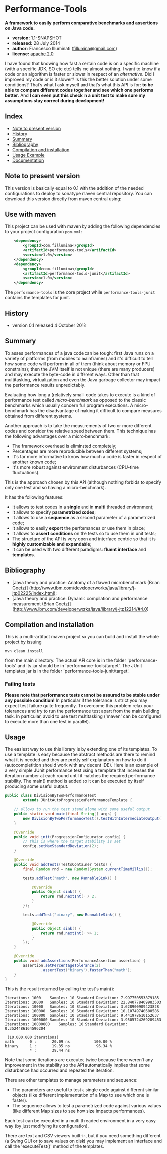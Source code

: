 Performance-Tools
=================

__A framework to easily perform comparative benchmarks and assertions on
Java code.__

- __version:__ 1.1-SNAPSHOT
- __released:__ 28 July 2014
- __author:__ Francesco Illuminati (fillumina@gmail.com)
- __license:__ [apache 2.0](http://www.apache.org/licenses/LICENSE-2.0)

I have found that knowing how fast a certain code is on a specific machine
(with a specific JDK, SO etc etc) tells me almost nothing.
I want to know if a code or an algorithm is faster or slower in respect of an
*alternative*. Did I improved my code or is it slower? Is this the better
solution under some conditions? That’s what I ask myself and that’s what
this API is for: __to be able to compare different codes together and see
which one performs better__. And __I can even put this check in a unit test
to make sure my assumptions stay correct during development!__

## Index ##
- [Note to present version](#note-to-present-version)
- [History](#history)
- [Summary](#summary)
- [Bibliography](#bibliography)
- [Compilation and installation](#compilation-and-installation)
- [Usage Example](#usage)
- [Documentation](./docs/documentation_index.md)

## Note to present version ##

This version is basically equal to 0.1 with the addition of the needed
configurations to deploy to sonatype maven central repository.
You can download this version directly from maven central using:

## Use with maven

This project can be used with maven by adding the following dependencies
to your project configuration `pom.xml`:

```xml
    <dependency>
        <groupId>com.fillumina</groupId>
        <artifactId>performance-tools</artifactId>
        <version>1.0</version>
    </dependency>
    <dependency>
        <groupId>com.fillumina</groupId>
        <artifactId>performance-tools-junit</artifactId>
        <version>1.0</version>
    </dependency>
```

The `performance-tools` is the core project while `performance-tools-junit`
contains the templates for junit.

## History ##
 - version 0.1 released 4 October 2013


## Summary ##

To asses performances of a java code can be tough:
first Java runs on a variety of platforms (from mobiles to mainframes)
and it's difficult to tell how some code will perform in all of them
(think about memory or FPU constrains);
then the JVM itself is not unique (there are many producers) and may
execute the byte-code in different ways.
Other than that multitasking, virtualization and even the Java
garbage collector may impact the performance results unpredictably.

Evaluating how long a (relatively small) code takes to execute is a kind
of performance test called *micro-benchmark* as opposed to the classic
benchmarks which usually concern full program executions.
A micro-benchmark has the disadvantage of making it difficult to compare
measures obtained from different systems.

Another approach is to take the measurements of two or more different codes
and consider the relative speed between them.
This technique has the following advantages over a micro-benchmark:
* The framework overhead is eliminated completely;
* Percentages are more reproducible between different systems;
* It's far more informative to know how much a code is faster in respect of
another known code;
* It's more robust against environment disturbances (CPU-time fluctuations).

This is the approach chosen by this API (although nothing forbids to specify
only one test and so having a micro-benchmark).

It has the following features:
* It allows to test codes in a __single__ and in __multi__ threaded environment;
* It allows to specify __parametrized codes__;
* It allows to use a __sequence__ as a second parameter of a parametrized code;
* It allows to easily __export__ the performances or use them in place;
* It allows to __assert conditions__ on the tests so to use them in unit tests;
* The structure of the API is very open and interface centric so that it is
__highly customizable and expandable__;
* It can be used with two different paradigms: __fluent interface__ and
__templates__.

## Bibliography ##
* [Java theory and practice: Anatomy of a flawed microbenchmark (Brian Goetz)]
(http://www.ibm.com/developerworks/java/library/j-jtp02225/index.html);
* [Java theory and practice: Dynamic compilation and performance measurement
(Brian Goetz)]
(http://www.ibm.com/developerworks/java/library/j-jtp12214/#4.0)

## Compilation and installation ##
This is a multi-artifact maven project so you can build and install the whole
project by issuing

    mvn clean install

from the main directory. The actual API core is in the folder
'performance-tools' and its jar should be in 'performance-tools/target'.
The JUnit templates jar is in the folder 'performance-tools-junit/target'.

### Failing tests
__Please note that performance tests cannot be assured to be stable under
any possible condition!__ In particular if the tolerance is strict you may
expect test failure quite frequently. To overcome this problem relax your
tolerances and try to run the performance test apart from the main
building task. In particular, avoid to use test multitasking ('maven' can be
configured to execute more than one test in parallel).

## Usage ##
The easiest way to use this library is by extending one of its templates.
To use a template is easy because the abstract methods are there to remind
what it is needed and they are pretty self explanatory on how to do it
(autocompletition should work with any decent IDE). Here is an example of a
very simple JUnit performance test using a template that increases the
iteration number at each round until it matches the required performance
stability. The main() method is added so it can be executed by itself
producing some useful output.

```java
public class DivisionByTwoPerformanceTest
        extends JUnitAutoProgressionPerformanceTemplate {

    // allows to run the test stand alone with some useful output
    public static void main(final String[] args) {
        new DivisionByTwoPerformanceTest().testWithIntermediateOutput();
    }

    @Override
    public void init(ProgressionConfigurator config) {
        // this is where the target stability is set
        config.setMaxStandardDeviation(2);
    }

    @Override
    public void addTests(TestsContainer tests) {
        final Random rnd = new Random(System.currentTimeMillis());

        tests.addTest("math", new RunnableSink() {

            @Override
            public Object sink() {
                return rnd.nextInt() / 2;
            }
        });

        tests.addTest("binary", new RunnableSink() {

            @Override
            public Object sink() {
                return rnd.nextInt() >> 1;
            }
        });
    }

    @Override
    public void addAssertions(PerformanceAssertion assertion) {
        assertion.setPercentageTolerance(2)
                .assertTest("binary").fasterThan("math");
    }
}
```

This is the result returned by calling the test's main():

```
Iterations: 1000	Samples: 10	Standard Deviation: 7.997750553879185
Iterations: 10000	Samples: 10	Standard Deviation: 22.840778409983503
Iterations: 10000	Samples: 10	Standard Deviation: 3.628900909423828
Iterations: 100000	Samples: 10	Standard Deviation: 10.10749740600586
Iterations: 100000	Samples: 10	Standard Deviation: 9.441978610152637
Iterations: 1000000	Samples: 10	Standard Deviation: 3.9505724269289453
Iterations: 10000000	Samples: 10	Standard Deviation: 0.3524486164596204

 (10,000,000 iterations)
math  	   0 :	     20.09 ns		    100.00 %
binary	   1 :	     19.35 ns		     96.34 %
           * :	     39.44 ns
```

Note that some iterations are executed twice because there weren’t any
improvement in the stability so the API automatically implies that some
disturbance had occurred and repeated the iteration.

There are other templates to manage parameters and sequence:
* The parameters are useful to test a single code against different similar
objects (like different implementation of a Map to see which one is faster).
* The sequence allows to test a parametrized code against various values (like
different Map sizes to see how size impacts performances).

Each test can be executed in a multi threaded environment in a very easy way
(by just modifying its configuration).

There are text and CSV viewers built-in, but if you need something different
(a Swing GUI or to save values on disk) you may implement an interface and call
the 'executeTest()' method of the templates.